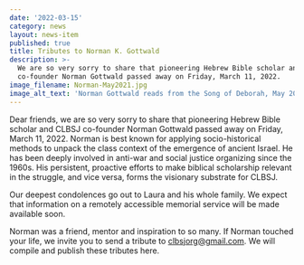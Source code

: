 ```yaml
---
date: '2022-03-15'
category: news
layout: news-item
published: true
title: Tributes to Norman K. Gottwald
description: >-
  We are so very sorry to share that pioneering Hebrew Bible scholar and CLBSJ
  co-founder Norman Gottwald passed away on Friday, March 11, 2022.
image_filename: Norman-May2021.jpg
image_alt_text: 'Norman Gottwald reads from the Song of Deborah, May 2021'
---
```

Dear friends, we are so very sorry to share that pioneering Hebrew Bible scholar
and CLBSJ co-founder Norman Gottwald passed away on Friday, March 11, 2022.
Norman is best known for applying socio-historical methods to unpack the class
context of the emergence of ancient Israel. He has been deeply involved in anti-war
and social justice organizing since the 1960s. His persistent, proactive efforts
to make biblical scholarship relevant in the struggle, and vice versa, forms the
visionary substrate for CLBSJ.

Our deepest condolences go out to Laura and his whole family. We expect that
information on a remotely accessible memorial service will be made available soon.

Norman was a friend, mentor and inspiration to so many. If Norman touched your life, we invite you to send a tribute to clbsjorg@gmail.com. We will compile and publish these tributes here.

